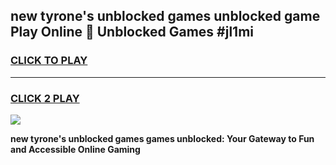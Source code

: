 
## new tyrone's unblocked games unblocked game Play Online 👋 Unblocked Games #jl1mi
<h3>
<a href="https://premium.freeplayer.one?title=new_tyrone's_unblocked_games&ref=21F">CLICK TO PLAY</a></h3>
<hr>

<h3>
<a href="https://premium.freeplayer.one?title=new_tyrone's_unblocked_games&ref=21F">CLICK 2 PLAY</a>
  
</h3>

<a href="https://premium.freeplayer.one?title=new_tyrone's_unblocked_games&ref=21F/"><img src="https://clearcache.store/games.png"></a>


**new tyrone's unblocked games games unblocked: Your Gateway to Fun and Accessible Online Gaming**
